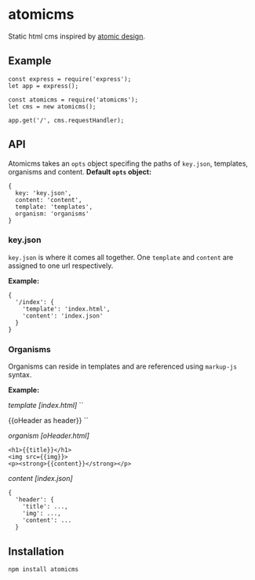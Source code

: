 # atomicms

Static html cms inspired by [atomic design](http://bradfrost.com/blog/post/atomic-web-design).

## Example
````
const express = require('express');
let app = express();

const atomicms = require('atomicms');
let cms = new atomicms();

app.get('/', cms.requestHandler);
````

## API
Atomicms takes an `opts` object specifing the paths of `key.json`, templates, organisms and content.
**Default `opts` object:**
````
{
  key: 'key.json',
  content: 'content',
  template: 'templates',
  organism: 'organisms'
}
````

### key.json
`key.json` is where it comes all together. One `template` and `content` are assigned to one url respectively.

**Example:**
````
{
  '/index': {
    'template': 'index.html',
    'content': 'index.json'
  }
}
````

### Organisms
Organisms can reside in templates and are referenced using ``markup-js`` syntax.

**Example:**

*template [index.html]*
``
<body>
    {{oHeader as header}}
</body>
``

*organism [oHeader.html]*
````
<h1>{{title}}</h1>
<img src={{img}}>
<p><strong>{{content}}</strong></p>
````

*content [index.json]*
````
{
  'header': {
    'title': ...,
    'img': ...,
    'content': ...
  }
````

## Installation
````
npm install atomicms
````
